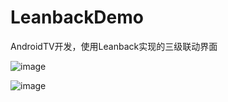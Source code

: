 # LeanbackDemo
AndroidTV开发，使用Leanback实现的三级联动界面

![image](https://github.com/CarryHekangkai/LeanbackDemo/tree/master/screenshots/1.png)

![image](https://github.com/CarryHekangkai/LeanbackDemo/tree/master/screenshots/2.png)
